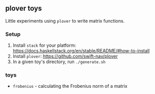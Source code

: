 ## plover toys

Little experiments using `plover` to write matrix functions.

### Setup

1. Install `stack` for your platform: https://docs.haskellstack.org/en/stable/README/#how-to-install
2. Install `plover`: https://github.com/swift-nav/plover
3. In a given toy's directory, run `./generate.sh`

### toys

 * `frobenius` - calculating the Frobenius norm of a matrix


